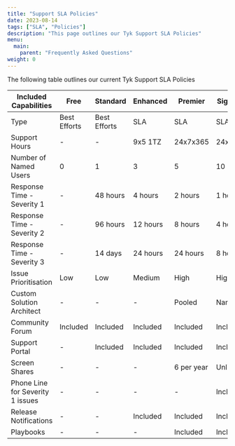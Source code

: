 ```yaml
---
title: "Support SLA Policies"
date: 2023-08-14
tags: ["SLA", "Policies"]
description: "This page outlines our Tyk Support SLA Policies"
menu:
  main:
    parent: "Frequently Asked Questions"
weight: 0
---
```


The following table outlines our current Tyk Support SLA Policies

| Included Capabilities            | Free         | Standard                                             | Enhanced | Premier    | Signature |
| -------------------------------- | ------------ | ---------------------------------------------------- | -------- | ---------- | --------- |
| Type                             | Best Efforts | Best Efforts                                         | SLA      | SLA        | SLA       |
| Support Hours                    | \-           | \-                                                   | 9x5 1TZ  | 24x7x365   | 24x7x365  |
| Number of Named Users            | 0            | 1                                                    | 3        | 5          | 10        |
| Response Time - Severity 1       | \-           | 48 hours                                             | 4 hours  | 2 hours    | 1 hour    |
| Response Time - Severity 2       | \-           | 96 hours                                             | 12 hours | 8 hours    | 4 hours   |
| Response Time - Severity 3       | \-           | 14 days                                              | 24 hours | 24 hours   | 8 hours   |
| Issue Prioritisation             | Low          | Low                                                  | Medium   | High       | Highest   |
| Custom Solution Architect        | \-           | \-                                                   | \-       | Pooled     | Named     |
| Community Forum                  | Included     | Included                                             | Included | Included   | Included  |
| Support Portal                   | \-           | Included                                             | Included | Included   | Included  |
| Screen Shares                    | \-           | \-                                                   | \-       | 6 per year | Unlimited |
| Phone Line for Severity 1 issues | \-           | \-                                                   | \-       | \-         | Included  |
| Release Notifications            | \-           | \-                                                   | Included | Included   | Included  |
| Playbooks                        | \-           | \-                                                   | \-       | Included   | Included  |